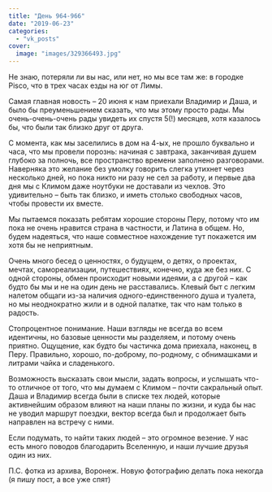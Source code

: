 ```yaml
---
title: "День 964-966"
date: "2019-06-23"
categories: 
  - "vk_posts"
cover:
  image: "images/329366493.jpg"
---
```


Не знаю, потеряли ли вы нас, или нет, но мы все там же: в городке Pisco, что в трех часах езды на юг от Лимы.

Самая главная новость – 20 июня к нам приехали Владимир и Даша, и было бы преуменьшением сказать, что мы этому просто рады. Мы очень-очень-очень рады увидеть их спустя 5(!) месяцев, хотя казалось бы, что были так близко друг от друга.

<!--more-->

С момента, как мы заселились в дом на 4-ых, не прошло буквально и часа, что мы провели порознь: начиная с завтрака, заканчивая душем глубоко за полночь, все пространство времени заполнено разговорами. Наверняка это желание без умолку говорить слегка утихнет через несколько дней, но пока никто ни разу не сел за работу, и первые два дня мы с Климом даже ноутбуки не доставали из чехлов. Это удивительно – быть так близко, и иметь столько свободных часов, чтобы провести их вместе.

Мы пытаемся показать ребятам хорошие стороны Перу, потому что им пока не очень нравится страна в частности, и Латина в общем. Но, будем надеяться, что наше совместное нахождение тут покажется им хотя бы не неприятным.

Очень много бесед о ценностях, о будущем, о детях, о проектах, мечтах, самореализации, путешествиях, конечно, куда же без них. С одной стороны, обмен происходит новыми идеями, а с другой – как будто бы мы и не на один день не расставались. Клевый быт с легким налетом общаги из-за наличия одного-единственного душа и туалета, но мы неоднократно жили и в одной палатке, так что нам только в радость.

Стопроцентное понимание. Наши взгляды не всегда во всем идентичны, но базовые ценности мы разделяем, и потому очень приятно. Ощущение, как будто бы частичка дома приехала, наконец, в Перу. Правильно, хорошо, по-доброму, по-родному, с обнимашками и литрами чайка и сладенького.

Возможность высказать свои мысли, задать вопросы, и услышать что-то отличное от того, что мы думаем с Климом – почти сакральный опыт. Даша и Владимир всегда были в списке тех людей, которые активнейшим образом влияют на наши планы по жизни, и куда бы нас не уводил маршрут поездки, вектор всегда был и продолжает быть направлен на встречу с ними.

Если подумать, то найти таких людей – это огромное везение. У нас есть много поводов благодарить Вселенную, и наши лучшие друзья один из них.

П.С. фотка из архива, Воронеж. Новую фотографию делать пока некогда (я пишу пост, а все уже спят)
